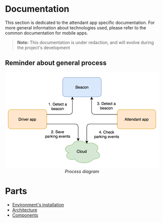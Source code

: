 # Documentation

This section is dedicated to the attendant app specific documentation. For more general information about technologies used, please refer to the common documentation for mobile apps.

> **Note:** This documentation is under redaction, and will evolve during the project's development

## Reminder about general process

<p align="center">
  <img src="assets/generalProcess.png" width="600"/><br/>
  <i>Process diagram</i>
</p>

# Parts

- [Environment's installation](https://github.com/DriverCity/SPARK/blob/master/src/attendant-app/doc/install-environment.md)
- [Architecture](architecture.md)
- [Components](components.md)
